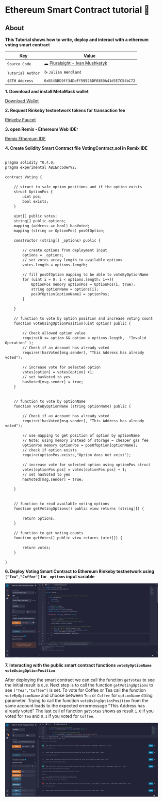 # Ethereum Smart Contract tutorial 🐇

## About

**This Tutorial shows how to write, deploy and interact with a ethereum voting smart contract**

| Key | Value |
| --- | --- |
| `Source Code` | 🕳️ [Pluralsight - Ivan Mushketyk](https://www.pluralsight.com/courses/ethereum-blockchain-developing-applications) |
| `Tutorial Author` | ☕ `Julian Wendland` |
| `$ETH Address` | `0xB345BD9ff34DeFf59526DF03B0A41d5E7C54bC72` |



**1. Download and install MetaMask wallet**

[Download Wallet](https://metamask.io/)

**2. Request Rinkeby testnetwork tokens for transaction fee**

[Rinkeby Faucet](https://faucet.rinkeby.io/)

**3. open Remix - Ethereum Web IDE:**

[Remix Ethereum IDE](https://remix.ethereum.org/)


**4. Create Solidity Smart Contract file VotingContract.sol in Remix IDE**

```solidity

pragma solidity ^0.4.0;
pragma experimental ABIEncoderV2;

contract Voting {

    // struct to safe option positions and if the option exists
    struct OptionPos {
        uint pos;
        bool exists;
    }

    uint[] public votes;
    string[] public options;
    mapping (address => bool) hasVoted;
    mapping (string => OptionPos) posOfOption;

    constructor (string[] _options) public {

        // create options from deployment input 
        options = _options;
        // set votes array length to available options
        votes.length = options.length;

        // fill posOfOption mapping to be able to voteByOptionName
        for (uint i = 0; i < options.length; i++){
            OptionPos memory optionPos = OptionPos(i, true);
            string optionName = options[i];
            posOfOption[optionName] = optionPos;
        }

    }

    // function to vote by option position and increase voting count
    function voteUsingOptionPosition(uint option) public {

        // Check allowed option value
        require(0 <= option && option < options.length,  "Invalid Operation" );
        // Check if an Account has already voted
        require(!hasVoted[msg.sender], "This Address has already voted");

        // increase vote for selected option
        votes[option] = votes[option] +1;
        // set hasVoted to yes
        hasVoted[msg.sender] = true;
    }


    // function to vote by optionName 
    function voteByOptionName (string optionName) public {

        // Check if an Account has already voted
        require(!hasVoted[msg.sender], "This Address has already voted");

        // use mapping to get position of option by optionName
        // Note: using memory instead of storage = cheaper gas fee
        OptionPos memory optionPos = posOfOption[optionName];
        // check if option exists 
        require(optionPos.exists,"Option does not exist"); 

        // increase vote for selected option using optionPos struct
        votes[optionPos.pos] = votes[optionPos.pos] + 1;
        // set hasVoted to yes
        hasVoted[msg.sender] = true;

    }


    // function to read available voting options
    function getVotingOptions() public view returns (string[]) {

        return options;
    }

    // function to get voting counts
    function getVotes() public view returns (uint[]) {

        return votes; 
    }

}

```

**6. Deploy Voting Smart Contract to Ethereum Rinkeby testnetwork using `["Tea","Coffee"]` for `_options` input variable**

![DeployVotingContract](DeployVotingContract.png)


**7. Interacting with the public smart contract functions `voteByOptionName` `voteUsingOptionPosition`**

After deploying the smart contract we can call the function `getVotes` to see the initial result is `0,0`.
Next step is to call the function `getVotingOptions` to see `["Tea","Coffee"]` is set.
To vote for Coffee or Tea call the function `voteByOptionName` and choose between `Tea` or `Coffee` for `optionName` string parameter.
Trying to call the function `voteUsingOptionPosition` from the same account leads to the expected errormessage "This Address has already voted"
The last call of function `getVotes` shows as result `1,0` if you voted for `Tea` and `0,1` if you voted for `Coffee`.

![InteractWithSmartContract](InteractWithSmartContract.png)

